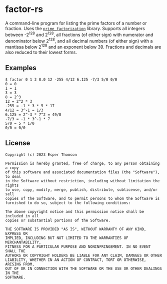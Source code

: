 # factor-rs

A command-line program for listing the prime factors of a number or fraction. Uses the
[`prime_factorization`](https://crates.io/crates/prime_factorization) library. Supports all integers
between -2<sup>128</sup> and 2<sup>128</sup>, all fractions (of either sign) with numerator and
denominator below 2<sup>128</sup>, and all decimal numbers (of either sign) with a mantissa below
2<sup>128</sup> and an exponent below 39. Fractions and decimals are also reduced to their lowest
forms.

## Examples

```
$ factor 0 1 3 8.0 12 -255 4/12 6.125 -7/3 5/0 0/0
0 = 0
1 = 1
3 = 3
8 = 2^3
12 = 2^2 * 3
-255 = -1 * 3 * 5 * 17
4/12 = 3^-1 = 1/3
6.125 = 2^-3 * 7^2 = 49/8
-7/3 = -1 * 3^-1 * 7
5/0 = 5 * 1/0
0/0 = 0/0
```

## License

```
Copyright (c) 2023 Esper Thomson

Permission is hereby granted, free of charge, to any person obtaining a copy
of this software and associated documentation files (the "Software"), to deal
in the Software without restriction, including without limitation the rights
to use, copy, modify, merge, publish, distribute, sublicense, and/or sell
copies of the Software, and to permit persons to whom the Software is
furnished to do so, subject to the following conditions:

The above copyright notice and this permission notice shall be included in all
copies or substantial portions of the Software.

THE SOFTWARE IS PROVIDED "AS IS", WITHOUT WARRANTY OF ANY KIND, EXPRESS OR
IMPLIED, INCLUDING BUT NOT LIMITED TO THE WARRANTIES OF MERCHANTABILITY,
FITNESS FOR A PARTICULAR PURPOSE AND NONINFRINGEMENT. IN NO EVENT SHALL THE
AUTHORS OR COPYRIGHT HOLDERS BE LIABLE FOR ANY CLAIM, DAMAGES OR OTHER
LIABILITY, WHETHER IN AN ACTION OF CONTRACT, TORT OR OTHERWISE, ARISING FROM,
OUT OF OR IN CONNECTION WITH THE SOFTWARE OR THE USE OR OTHER DEALINGS IN THE
SOFTWARE.
```
